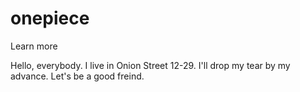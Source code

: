 # onepiece
Learn more

Hello, everybody. I live in Onion Street 12-29. I'll drop my tear by my advance. Let's be a good freind.

